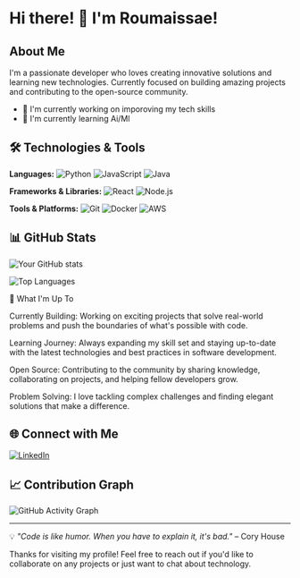 # Hi there! 👋 I'm Roumaissae!

## About Me
I'm a passionate developer who loves creating innovative solutions and learning new technologies. Currently focused on building amazing projects and contributing to the open-source community.

- 🔭 I'm currently working on imporoving my tech skills
- 🌱 I'm currently learning Ai/Ml

## 🛠️ Technologies & Tools

**Languages:**
![Python](https://img.shields.io/badge/-Python-3776AB?style=flat-square&logo=python&logoColor=white)
![JavaScript](https://img.shields.io/badge/-JavaScript-F7DF1E?style=flat-square&logo=javascript&logoColor=black)
![Java](https://img.shields.io/badge/-Java-007396?style=flat-square&logo=java&logoColor=white)

**Frameworks & Libraries:**
![React](https://img.shields.io/badge/-React-61DAFB?style=flat-square&logo=react&logoColor=black)
![Node.js](https://img.shields.io/badge/-Node.js-339933?style=flat-square&logo=node.js&logoColor=white)

**Tools & Platforms:**
![Git](https://img.shields.io/badge/-Git-F05032?style=flat-square&logo=git&logoColor=white)
![Docker](https://img.shields.io/badge/-Docker-2496ED?style=flat-square&logo=docker&logoColor=white)
![AWS](https://img.shields.io/badge/-AWS-232F3E?style=flat-square&logo=amazon-aws&logoColor=white)

## 📊 GitHub Stats

![Your GitHub stats](https://github-readme-stats.vercel.app/api?username=pleiadeslol&show_icons=true&theme=radical)

![Top Languages](https://github-readme-stats.vercel.app/api/top-langs/?username=pleiadeslol&layout=compact&theme=radical)

🎯 What I'm Up To

Currently Building: Working on exciting projects that solve real-world problems and push the boundaries of what's possible with code.

Learning Journey: Always expanding my skill set and staying up-to-date with the latest technologies and best practices in software development.

Open Source: Contributing to the community by sharing knowledge, collaborating on projects, and helping fellow developers grow.

Problem Solving: I love tackling complex challenges and finding elegant solutions that make a difference.

## 🌐 Connect with Me

[![LinkedIn](https://img.shields.io/badge/-LinkedIn-0077B5?style=flat-square&logo=linkedin&logoColor=white)](https://www.linkedin.com/in/roumaissae-zarhoune/)

## 📈 Contribution Graph

![GitHub Activity Graph](https://github-readme-activity-graph.vercel.app/graph?username=pleiadeslol&theme=react-dark)

---

💡 *"Code is like humor. When you have to explain it, it's bad."* – Cory House

Thanks for visiting my profile! Feel free to reach out if you'd like to collaborate on any projects or just want to chat about technology.
